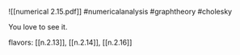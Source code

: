 ![[numerical 2.15.pdf]] #numericalanalysis #graphtheory #cholesky 

You love to see it.

flavors: [[n.2.13]], [[n.2.14]], [[n.2.16]]